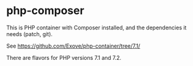 # php-composer

This is PHP container with Composer installed, and the dependencies it needs (patch, git).

See https://github.com/Exove/php-container/tree/7.1/

There are flavors for PHP versions 7.1 and 7.2.
